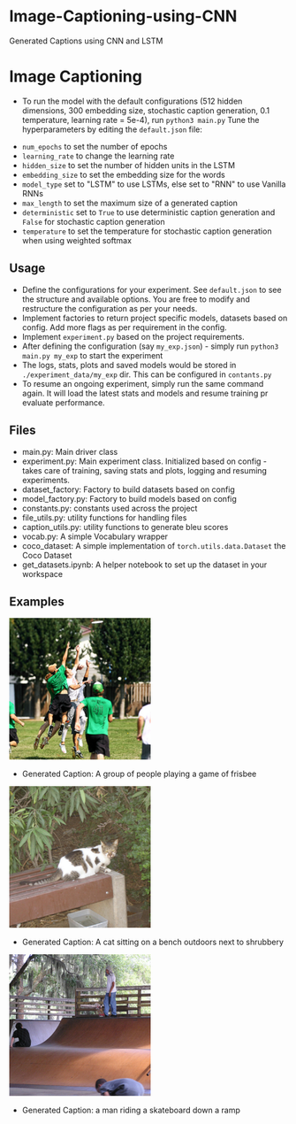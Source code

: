 # Image-Captioning-using-CNN
Generated Captions using CNN and LSTM

# Image Captioning

* To run the model with the default configurations (512 hidden dimensions, 300 embedding size, stochastic caption generation, 0.1 temperature, learning rate = 5e-4), run `python3 main.py`
Tune the hyperparameters by editing the `default.json` file:
- `num_epochs` to set the number of epochs
- `learning_rate` to change the learning rate
- `hidden_size` to set the number of hidden units in the LSTM
- `embedding_size` to set the embedding size for the words
- `model_type` set to "LSTM" to use LSTMs, else set to "RNN" to use Vanilla RNNs
- `max_length` to set the maximum size of a generated caption
- `deterministic` set to `True` to use deterministic caption generation and `False` for stochastic caption generation
- `temperature` to set the temperature for stochastic caption generation when using weighted softmax   

## Usage

* Define the configurations for your experiment. See `default.json` to see the structure and available options. You are free to modify and restructure the configuration as per your needs.
* Implement factories to return project specific models, datasets based on config. Add more flags as per requirement in the config.
* Implement `experiment.py` based on the project requirements.
* After defining the configuration (say `my_exp.json`) - simply run `python3 main.py my_exp` to start the experiment
* The logs, stats, plots and saved models would be stored in `./experiment_data/my_exp` dir. This can be configured in `contants.py`
* To resume an ongoing experiment, simply run the same command again. It will load the latest stats and models and resume training pr evaluate performance.

## Files
- main.py: Main driver class
- experiment.py: Main experiment class. Initialized based on config - takes care of training, saving stats and plots, logging and resuming experiments.
- dataset_factory: Factory to build datasets based on config
- model_factory.py: Factory to build models based on config
- constants.py: constants used across the project
- file_utils.py: utility functions for handling files 
- caption_utils.py: utility functions to generate bleu scores
- vocab.py: A simple Vocabulary wrapper
- coco_dataset: A simple implementation of `torch.utils.data.Dataset` the Coco Dataset
- get_datasets.ipynb: A helper notebook to set up the dataset in your workspace

## Examples
![Frisbee Image](images/frisbee.png)
- Generated Caption: A group of people playing a game of frisbee

![Cat Image](images/cat-on-porch.png)
- Generated Caption: A cat sitting on a bench outdoors next to shrubbery

![Skateboard Image](images/man-riding-skateboard.png)
- Generated Caption: a man riding a skateboard down a ramp



